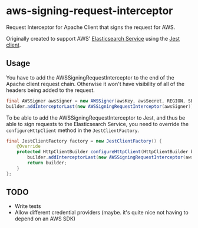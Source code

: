 aws-signing-request-interceptor
===

Request Interceptor for Apache Client that signs the request for AWS. 

Originally created to support AWS' [Elasticsearch Service](https://aws.amazon.com/elasticsearch-service/) using the [Jest client](https://github.com/searchbox-io/Jest).

Usage
-----

You have to add the AWSSigningRequestInterceptor to the end of the Apache client request chain. Otherwise it won't have visibility of all of the headers being added to the request.

```java
final AWSSigner awsSigner = new AWSSigner(awsKey, awsSecret, REGION, SERVICE, clock);
builder.addInterceptorLast(new AWSSigningRequestInterceptor(awsSigner));
```

To be able to add the AWSSigningRequestInterceptor to Jest, and thus be able to sign requests to the Elasticsearch Service, you need to override the `configureHttpClient` method in the `JestClientFactory`.

```java
final JestClientFactory factory = new JestClientFactory() {
    @Override
    protected HttpClientBuilder configureHttpClient(HttpClientBuilder builder) {
        builder.addInterceptorLast(new AWSSigningRequestInterceptor(awsSigner));
        return builder;
    }
};
```

TODO
----

* Write tests
* Allow different credential providers (maybe. it's quite nice not having to depend on an AWS SDK)
